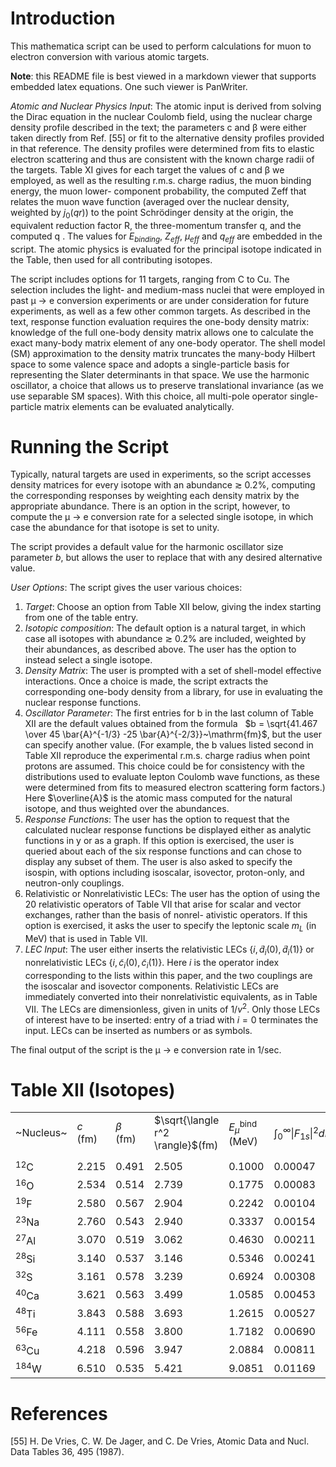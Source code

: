 # Introduction 
This mathematica script can be used to perform calculations for muon to electron conversion with various atomic targets.

**Note**: this README file is best viewed in a markdown viewer that supports embedded latex equations.   One such viewer is PanWriter.

*Atomic and Nuclear Physics Input*: The atomic input is derived from solving the Dirac equation in the nuclear Coulomb field, using the nuclear charge density profile described in the text; the parameters c and β were either taken directly from Ref. [55] or fit to the alternative density profiles provided in that
reference. The density profiles were determined from fits to elastic electron scattering and thus are consistent with the known charge radii of the targets. Table XI gives for each target the values of c and β we employed, as well as the resulting r.m.s. charge radius, the muon binding energy, the muon lower-
component probability, the computed Zeff that relates the muon wave function (averaged over the nuclear density, weighted by $j_0(qr)$) to the point Schr&#246;dinger density at the origin, the equivalent reduction factor R, the three-momentum transfer q,
and the computed q . The values for $E_{binding}$, $Z_{eff}$, $\mu_{eff}$
and $q_{eff}$ are embedded in the script. The atomic physics is evaluated for the principal isotope indicated in the Table, then used for all contributing isotopes.

The script includes options for 11 targets, ranging from C to Cu. The selection includes the light- and medium-mass nuclei that were employed in past μ → e conversion experiments or are under consideration for future experiments, as well as a few other common targets. As described in the text,
response function evaluation requires the one-body density matrix: knowledge of the full one-body density matrix allows one to calculate the exact many-body matrix element of any one-body operator. The shell model (SM) approximation to the density matrix truncates the many-body Hilbert space to some valence space and adopts a single-particle basis for representing the Slater determinants in that space. We use the harmonic oscillator, a choice that allows us to preserve translational invariance (as we use separable SM spaces). With this choice, all multi-pole operator single-particle matrix elements can be evaluated analytically.

# Running the Script
Typically, natural targets are used in experiments, so the script accesses density matrices for every isotope with an abundance $\gtrsim$ 0.2%, computing the corresponding responses by weighting each density matrix by the appropriate abundance. There is an option in the script, however, to compute the μ → e conversion rate for a selected single isotope, in which case the abundance for that isotope is set to unity.

The script provides a default value for the harmonic oscillator size parameter *b*, but allows the user to replace that with any desired alternative value.

*User Options*: The script gives the user various choices:
1) *Target*: Choose an option from Table XII below, giving the index starting from one of the table entry.
2) *Isotopic composition*: The default option is a natural target, in which case all isotopes with abundance $\gtrsim$ 0.2% are included, weighted by their abundances, as described above. The user has the option to instead select a single isotope.
3) *Density Matrix*: The user is prompted with a set of shell-model effective interactions. Once a choice is made, the script extracts the corresponding one-body density from a library, for use in evaluating the nuclear response functions.
4) *Oscillator Parameter*: The first entries for b in the last column of Table XII are the default values obtained from the formula &nbsp; $b = \sqrt{41.467 \over 45 \bar{A}^{-1/3} -25 \bar{A}^{-2/3}}~\mathrm{fm}$, but the user can specify another value.  (For example, the b values listed second in Table XII reproduce the experimental r.m.s. charge radius when point protons are assumed. This choice could be for consistency with the distributions used to evaluate lepton Coulomb wave functions, as these were determined from fits to measured electron scattering form factors.) Here $\overline{A}$ is the atomic mass computed for the natural isotope, and thus weighted over the abundances.
5) *Response Functions*: The user has the option to request that the calculated nuclear response functions be displayed either as analytic functions in y or as a graph. If this option is exercised, the user is queried about each of the six response functions and can chose to display any subset of them. The user is also asked to specify the isospin, with options including isoscalar, isovector, proton-only, and neutron-only couplings.
6) Relativistic or Nonrelativistic LECs: The user has the option of using the 20 relativistic operators of Table VII that arise for scalar and vector exchanges, rather than the basis of nonrel- ativistic operators.  If this option is exercised, it asks the user to specify the leptonic scale $m_L$ (in MeV) that is used in Table VII.
7) *LEC Input*: The user either inserts the relativistic LECs $\{i,\tilde{d}_i(0),\tilde{d}_i(1) \}$ or nonrelativistic LECs $\{i,\tilde{c}_i(0),\tilde{c}_i(1)\}$. Here $i$ is the operator index corresponding to the lists within this paper, and the two couplings are the isoscalar and isovector components. Relativistic LECs are immediately converted into their nonrelativistic equivalents, as in Table VII. The LECs are dimensionless, given in units of $1/v^2$. Only those LECs of interest have to be inserted: entry of a triad with $i = 0$ terminates the input. LECs can be inserted as numbers or as symbols.

The final output of the script is the μ → e conversion rate in 1/sec.

# Table XII (Isotopes)

|           |            |                |                                     |                               |                                 |       |                        |           |           |                        |
|-----------|------------|----------------|-------------------------------------|-------------------------------|---------------------------------|-------|------------------------|-----------|-----------|------------------------|
| ~Nucleus~ | $c$ (fm) | $\beta$ (fm) | $\sqrt{\langle r^2 \rangle}$(fm) | $E_\mu^\mathrm{bind}$ (MeV) |$\int_{0}^{\infty} \|F_{1s}\|^2 dr$ | Z | $Z_\mathrm{eff}$ | R | $q$ (MeV) | $q_\mathrm{eff}$ (MeV) |
|           |            |                |                                     |                               |                                 |       |                        |           |           |                        |
| $^{12}$C  | 2.215      | 0.491          | 2.505                               | 0.1000                        | 0.00047                         | 6     | 5.7030                 | 0.8587    | 105.07    | 108.40                 |
| $^{16}$O  | 2.534      | 0.514          | 2.739                               | 0.1775                        | 0.00083                         | 8     | 7.4210                 | 0.7982    | 105.11    | 109.16                 |
| $^{19}$F  | 2.580      | 0.567          | 2.904                               | 0.2242                        | 0.00104                         | 9     | 8.2298                 | 0.7646    | 105.12    | 109.44                 |
| $^{23}$Na | 2.760      | 0.543          | 2.940                               | 0.3337                        | 0.00154                         | 11    | 9.8547                 | 0.7190    | 105.07    | 110.25                 |
| $^{27}$Al | 3.070      | 0.519          | 3.062                               | 0.4630                        | 0.00211                         | 13    | 11.3086                | 0.6583    | 104.98    | 110.81                 |
| $^{28}$Si | 3.140      | 0.537          | 3.146                               | 0.5346                        | 0.00241                         | 14    | 12.0009                | 0.6299    | 104.91    | 111.03                 |
| $^{32}$S  | 3.161      | 0.578          | 3.239                               | 0.6924                        | 0.00308                         | 16    | 13.1839                | 0.5595    | 104.78    | 111.56                 |
| $^{40}$Ca | 3.621      | 0.563          | 3.499                               | 1.0585                        | 0.00453                         | 20    | 15.6916                | 0.4830    | 104.45    | 112.28                 |
| $^{48}$Ti | 3.843      | 0.588          | 3.693                               | 1.2615                        | 0.00527                         | 22    | 16.6562                | 0.4340    | 104.28    | 112.43                 |
| $^{56}$Fe | 4.111      | 0.558          | 3.800                               | 1.7182                        | 0.00690                         | 26    | 18.6028                | 0.3663    | 103.84    | 113.16                 |
| $^{63}$Cu | 4.218      | 0.596          | 3.947                               | 2.0884                        | 0.00811                         | 29    | 19.8563                | 0.3210    | 103.48    | 113.50                 |
| $^{184}$W | 6.510      | 0.535          | 5.421                               | 9.0851                        | 0.01169                         | 74    | 32.2914                | 0.0831    | 96.54     | 114.95                 |



# References  

[55] H. De Vries, C. W. De Jager, and C. De Vries, Atomic Data and Nucl. Data Tables 36, 495 (1987).